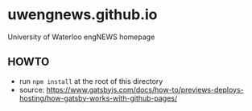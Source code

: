 # uwengnews.github.io
University of Waterloo engNEWS homepage

## HOWTO
- run `npm install` at the root of this directory
- source: https://www.gatsbyjs.com/docs/how-to/previews-deploys-hosting/how-gatsby-works-with-github-pages/
